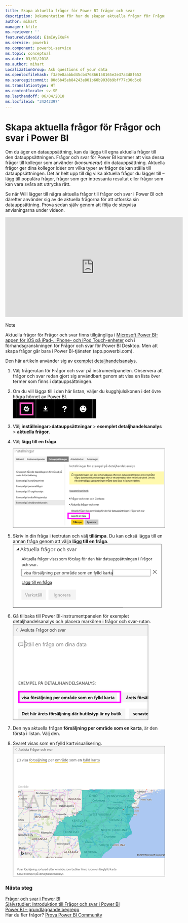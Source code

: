 ```yaml
---
title: Skapa aktuella frågor för Power BI frågor och svar
description: Dokumentation för hur du skapar aktuella frågor för Frågor och svar i Power BI
author: mihart
manager: kfile
ms.reviewer: ''
featuredvideoid: E1mIAyEXuF4
ms.service: powerbi
ms.component: powerbi-service
ms.topic: conceptual
ms.date: 03/01/2018
ms.author: mihart
LocalizationGroup: Ask questions of your data
ms.openlocfilehash: f3a9e8aabbd45cb476866158165e2e37a3d8f652
ms.sourcegitcommit: 80d6b45eb84243e801b60b9038b9bff77c30d5c8
ms.translationtype: HT
ms.contentlocale: sv-SE
ms.lasthandoff: 06/04/2018
ms.locfileid: "34242397"
---
```

# <a name="create-featured-questions-for-power-bi-qa"></a>Skapa aktuella frågor för Frågor och svar i Power BI
Om du äger en datauppsättning, kan du lägga till egna aktuella frågor till den datauppsättningen.  Frågor och svar för Power BI kommer att visa dessa frågor till kollegor som använder (*konsumerar*) din datauppsättning.  Aktuella frågor ger dina kollegor idéer om vilka typer av frågor de kan ställa till datauppsättningen. Det är helt upp till dig vilka aktuella frågor du lägger till – lägg till populära frågor, frågor som ger intressanta resultat eller frågor som kan vara svåra att uttrycka rätt.

Se när Will lägger till några aktuella frågor till frågor och svar i Power BI och därefter använder sig av de aktuella frågorna för att utforska sin datauppsättning. Prova sedan själv genom att följa de stegvisa anvisningarna under videon.

<iframe width="560" height="315" src="https://www.youtube.com/embed/E1mIAyEXuF4" frameborder="0" allowfullscreen></iframe>

> [!NOTE]
> Aktuella frågor för Frågor och svar finns tillgängliga i [Microsoft Power BI-appen för iOS på iPad-, iPhone- och iPod Touch-enheter](mobile-apps-ios-qna.md) och i förhandsgranskningen för Frågor och svar för Power BI Desktop. Men att skapa frågor går bara i Power BI-tjänsten (app.powerbi.com).
> 

Den här artikeln använder sig av [exemplet detaljhandelsanalys](sample-datasets.md).

1. Välj frågerutan för Frågor och svar på instrumentpanelen.   Observera att frågor och svar redan gjort sig användbart genom att visa en lista över termer som finns i datauppsättningen.
2. Om du vill lägga till i den här listan, väljer du kugghjulsikonen i det övre högra hörnet av Power BI.  
   ![kugghjulsikonen](media/service-q-and-a-create-featured-questions/pbi_gearicon2.jpg)
3. Välj **inställningar**&gt;**datauppsättningar** &gt; **exemplet detaljhandelsanalys** &gt; **aktuella frågor**.  
4. Välj **lägg till en fråga**.
   
   ![Menyn Inställningar](media/service-q-and-a-create-featured-questions/power-bi-settings.png)
5. Skriv in din fråga i textrutan och välj **tillämpa**.   Du kan också lägga till en annan fråga genom att välja **lägg till en fråga**.  
   ![Fönstret för aktuella frågor och svar](media/service-q-and-a-create-featured-questions/power-bi-type-featured-question.png)
6. Gå tillbaka till Power BI-instrumentpanelen för exemplet detaljhandelsanalys och placera markören i frågor och svar-rutan.   
   ![ruta för frågor och svar](media/service-q-and-a-create-featured-questions/power-bi-featured-q.png)
7. Den nya aktuella frågan **försäljning per område som en karta**, är den första i listan. Välj den.  
8. Svaret visas som en fylld kartvisualisering.  
   ![kartvisualisering](media/service-q-and-a-create-featured-questions/power-bi-filled-map.png)

### <a name="next-steps"></a>Nästa steg
[Frågor och svar i Power BI](power-bi-q-and-a.md)  
[Självstudier: Introduktion till Frågor och svar i Power BI](power-bi-visualization-introduction-to-q-and-a.md)  
[Power BI – grundläggande begrepp](service-basic-concepts.md)  
Har du fler frågor? [Prova Power BI Community](http://community.powerbi.com/)

